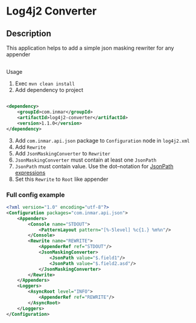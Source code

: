 # Log4j2 Converter

## Description

This application helps to add a simple json masking rewriter for any appender

##

Usage

1. Exec `mvn clean install`
2. Add dependency to project

```xml

<dependency>
    <groupId>com.inmar</groupId>
    <artifactId>log4j2-converter</artifactId>
    <version>1.1.0</version>
</dependency>
```

3. Add `com.inmar.api.json` package to `Configuration` node in `log4j2.xml`
4. Add `Rewrite`
5. Add `JsonMaskingConverter` to `Rewriter`
6. `JsonMaskingConverter` must contain at least one `JsonPath`
7. `JsonPath` must contain value. Use the dot–notation
   for [JsonPath expressions](https://github.com/json-path/JsonPath)
8. Set this `Rewrite` to `Root` like appender

### Full config example

```xml
<?xml version="1.0" encoding="utf-8"?>
<Configuration packages="com.inmar.api.json">
    <Appenders>
        <Console name="STDOUT">
            <PatternLayout pattern="[%-5level] %c{1.} %m%n"/>
        </Console>
        <Rewrite name="REWRITE">
            <AppenderRef ref="STDOUT"/>
            <JsonMaskingConverter>
                <JsonPath value="$.field1"/>
                <JsonPath value="$.field2.asd"/>
            </JsonMaskingConverter>
        </Rewrite>
    </Appenders>
    <Loggers>
        <AsyncRoot level="INFO">
            <AppenderRef ref="REWRITE"/>
        </AsyncRoot>
    </Loggers>
</Configuration>
```
